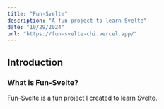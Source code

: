 ```yaml
---
title: "Fun-Svelte"
description: "A fun project to learn Svelte"
date: "10/29/2024"
url: "https://fun-svelte-chi.vercel.app/"
---
```


## Introduction

### What is Fun-Svelte?
Fun-Svelte is a fun project I created to learn Svelte.